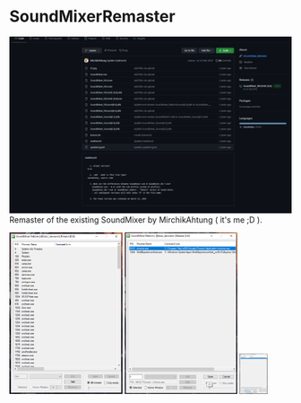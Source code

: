 # SoundMixerRemaster
![Image alt](https://github.com/BassTechnologies/SoundMixerRemaster/blob/main/img/Screenshot_1.png)
Remaster of the existing SoundMixer by MirchikAhtung ( it's me ;D ).

[<img src="https://github.com/BassTechnologies/SoundMixerRemaster/blob/main/img/Screenshot_2.png" width="40%">](https://raw.githubusercontent.com/BassTechnologies/SoundMixerRemaster/main/img/Screenshot_2.png)
[<img src="https://github.com/BassTechnologies/SoundMixerRemaster/blob/main/img/Screenshot_5.png" width="40%">](https://raw.githubusercontent.com/BassTechnologies/SoundMixerRemaster/main/img/Screenshot_5.png)
[<img src="https://github.com/BassTechnologies/SoundMixerRemaster/blob/main/img/Screenshot_6.png" width="10%">](https://raw.githubusercontent.com/BassTechnologies/SoundMixerRemaster/main/img/Screenshot_6.png)
